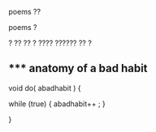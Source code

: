 poems ?? 

poems ?

? ?? ?? ? ???? ??????
??
?

*** anatomy of a bad habit 
--------------------------

void do( abadhabit ) {

while (true) {
  abadhabit++ ; 
}

}



